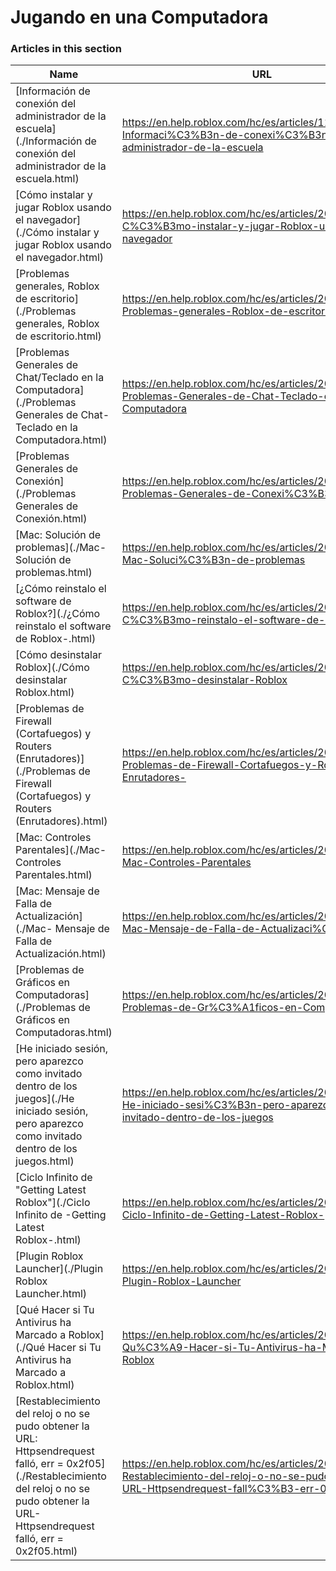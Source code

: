 # Jugando en una Computadora  
### Articles in this section
Name|URL
-|-
[Información de conexión del administrador de la escuela](./Información de conexión del administrador de la escuela.html) |https://en.help.roblox.com/hc/es/articles/115005744663-Informaci%C3%B3n-de-conexi%C3%B3n-del-administrador-de-la-escuela
[Cómo instalar y jugar Roblox usando el navegador](./Cómo instalar y jugar Roblox usando el navegador.html) |https://en.help.roblox.com/hc/es/articles/204473560-C%C3%B3mo-instalar-y-jugar-Roblox-usando-el-navegador
[Problemas generales, Roblox de escritorio](./Problemas generales, Roblox de escritorio.html) |https://en.help.roblox.com/hc/es/articles/203312870--Problemas-generales-Roblox-de-escritorio
[Problemas Generales de Chat/Teclado en la Computadora](./Problemas Generales de Chat-Teclado en la Computadora.html) |https://en.help.roblox.com/hc/es/articles/203313040-Problemas-Generales-de-Chat-Teclado-en-la-Computadora
[Problemas Generales de Conexión](./Problemas Generales de Conexión.html) |https://en.help.roblox.com/hc/es/articles/203312880-Problemas-Generales-de-Conexi%C3%B3n
[Mac: Solución de problemas](./Mac- Solución de problemas.html) |https://en.help.roblox.com/hc/es/articles/203312990-Mac-Soluci%C3%B3n-de-problemas
[¿Cómo reinstalo el software de Roblox?](./¿Cómo reinstalo el software de Roblox-.html) |https://en.help.roblox.com/hc/es/articles/203312910--C%C3%B3mo-reinstalo-el-software-de-Roblox-
[Cómo desinstalar Roblox](./Cómo desinstalar Roblox.html) |https://en.help.roblox.com/hc/es/articles/203312980-C%C3%B3mo-desinstalar-Roblox
[Problemas de Firewall (Cortafuegos) y Routers (Enrutadores)](./Problemas de Firewall (Cortafuegos) y Routers (Enrutadores).html) |https://en.help.roblox.com/hc/es/articles/203312840-Problemas-de-Firewall-Cortafuegos-y-Routers-Enrutadores-
[Mac: Controles Parentales](./Mac- Controles Parentales.html) |https://en.help.roblox.com/hc/es/articles/203313010-Mac-Controles-Parentales
[Mac: Mensaje de Falla de Actualización](./Mac- Mensaje de Falla de Actualización.html) |https://en.help.roblox.com/hc/es/articles/203313000-Mac-Mensaje-de-Falla-de-Actualizaci%C3%B3n
[Problemas de Gráficos en Computadoras](./Problemas de Gráficos en Computadoras.html) |https://en.help.roblox.com/hc/es/articles/203312790-Problemas-de-Gr%C3%A1ficos-en-Computadoras
[He iniciado sesión, pero aparezco como invitado dentro de los juegos](./He iniciado sesión, pero aparezco como invitado dentro de los juegos.html) |https://en.help.roblox.com/hc/es/articles/205211416-He-iniciado-sesi%C3%B3n-pero-aparezco-como-invitado-dentro-de-los-juegos
[Ciclo Infinito de "Getting Latest Roblox"](./Ciclo Infinito de -Getting Latest Roblox-.html) |https://en.help.roblox.com/hc/es/articles/203312940-Ciclo-Infinito-de-Getting-Latest-Roblox-
[Plugin Roblox Launcher](./Plugin Roblox Launcher.html) |https://en.help.roblox.com/hc/es/articles/203313020-Plugin-Roblox-Launcher
[Qué Hacer si Tu Antivirus ha Marcado a Roblox](./Qué Hacer si Tu Antivirus ha Marcado a Roblox.html) |https://en.help.roblox.com/hc/es/articles/203313030-Qu%C3%A9-Hacer-si-Tu-Antivirus-ha-Marcado-a-Roblox
[Restablecimiento del reloj o no se pudo obtener la URL: Httpsendrequest falló, err = 0x2f05](./Restablecimiento del reloj o no se pudo obtener la URL- Httpsendrequest falló, err = 0x2f05.html) |https://en.help.roblox.com/hc/es/articles/203312830-Restablecimiento-del-reloj-o-no-se-pudo-obtener-la-URL-Httpsendrequest-fall%C3%B3-err-0x2f05